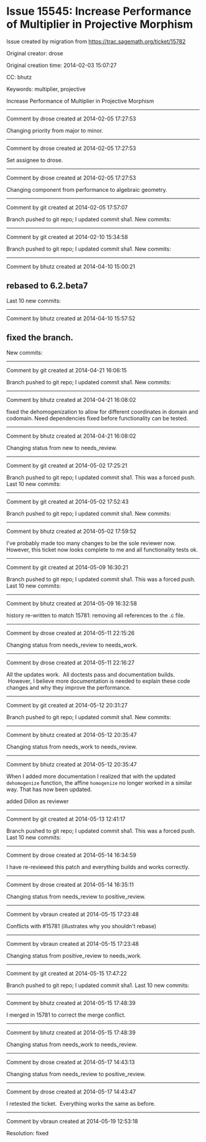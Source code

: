 # Issue 15545: Increase Performance of Multiplier in Projective Morphism

Issue created by migration from https://trac.sagemath.org/ticket/15782

Original creator: drose

Original creation time: 2014-02-03 15:07:27

CC:  bhutz

Keywords: multiplier, projective

Increase Performance of Multiplier in Projective Morphism


---

Comment by drose created at 2014-02-05 17:27:53

Changing priority from major to minor.


---

Comment by drose created at 2014-02-05 17:27:53

Set assignee to drose.


---

Comment by drose created at 2014-02-05 17:27:53

Changing component from performance to algebraic geometry.


---

Comment by git created at 2014-02-05 17:57:07

Branch pushed to git repo; I updated commit sha1. New commits:


---

Comment by git created at 2014-02-10 15:34:58

Branch pushed to git repo; I updated commit sha1. New commits:


---

Comment by bhutz created at 2014-04-10 15:00:21

rebased to 6.2.beta7
----
Last 10 new commits:


---

Comment by bhutz created at 2014-04-10 15:57:52

fixed the branch.
----
New commits:


---

Comment by git created at 2014-04-21 16:06:15

Branch pushed to git repo; I updated commit sha1. New commits:


---

Comment by bhutz created at 2014-04-21 16:08:02

fixed the dehomogenization to allow for different coordinates in domain and codomain. Need dependencies fixed before functionality can be tested.


---

Comment by bhutz created at 2014-04-21 16:08:02

Changing status from new to needs_review.


---

Comment by git created at 2014-05-02 17:25:21

Branch pushed to git repo; I updated commit sha1. This was a forced push. Last 10 new commits:


---

Comment by git created at 2014-05-02 17:52:43

Branch pushed to git repo; I updated commit sha1. New commits:


---

Comment by bhutz created at 2014-05-02 17:59:52

I've probably made too many changes to be the sole reviewer now. However, this ticket now looks complete to me and all functionality tests ok.


---

Comment by git created at 2014-05-09 16:30:21

Branch pushed to git repo; I updated commit sha1. This was a forced push. Last 10 new commits:


---

Comment by bhutz created at 2014-05-09 16:32:58

history re-written to match 15781: removing all references to the .c file.


---

Comment by drose created at 2014-05-11 22:15:26

Changing status from needs_review to needs_work.


---

Comment by drose created at 2014-05-11 22:16:27

All the updates work.  All doctests pass and documentation builds.  However, I believe more documentation is needed to explain these code changes and why they improve the performance.


---

Comment by git created at 2014-05-12 20:31:27

Branch pushed to git repo; I updated commit sha1. New commits:


---

Comment by bhutz created at 2014-05-12 20:35:47

Changing status from needs_work to needs_review.


---

Comment by bhutz created at 2014-05-12 20:35:47

When I added more documentation I realized that with the updated `dehomogenize` function, the affine `homogenize` no longer worked in a similar way. That has now been updated.

added Dillon as reviewer


---

Comment by git created at 2014-05-13 12:41:17

Branch pushed to git repo; I updated commit sha1. This was a forced push. Last 10 new commits:


---

Comment by drose created at 2014-05-14 16:34:59

I have re-reviewed this patch and everything builds and works correctly.


---

Comment by drose created at 2014-05-14 16:35:11

Changing status from needs_review to positive_review.


---

Comment by vbraun created at 2014-05-15 17:23:48

Conflicts with #15781 (illustrates why you shouldn't rebase)


---

Comment by vbraun created at 2014-05-15 17:23:48

Changing status from positive_review to needs_work.


---

Comment by git created at 2014-05-15 17:47:22

Branch pushed to git repo; I updated commit sha1. Last 10 new commits:


---

Comment by bhutz created at 2014-05-15 17:48:39

I merged in 15781 to correct the merge conflict.


---

Comment by bhutz created at 2014-05-15 17:48:39

Changing status from needs_work to needs_review.


---

Comment by drose created at 2014-05-17 14:43:13

Changing status from needs_review to positive_review.


---

Comment by drose created at 2014-05-17 14:43:47

I retested the ticket.  Everything works the same as before.


---

Comment by vbraun created at 2014-05-19 12:53:18

Resolution: fixed
